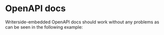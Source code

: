 # OpenAPI docs

Writerside-embedded OpenAPI docs should work without any problems as can be seen in the following example:

<api-doc openapi-path='../data/openapi_example.json'></api-doc>